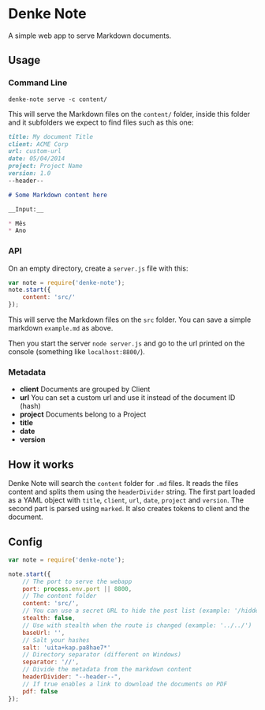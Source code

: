 # Denke Note

A simple web app to serve Markdown documents.

## Usage

### Command Line

    denke-note serve -c content/

This will serve the Markdown files on the `content/` folder, inside this folder and it subfolders we expect to find files such as this one:

```markdown
title: My document Title
client: ACME Corp
url: custom-url
date: 05/04/2014
project: Project Name
version: 1.0
--header--

# Some Markdown content here

__Input:__

* Mês
* Ano
```

### API 

On an empty directory, create a `server.js` file with this:

```js
var note = require('denke-note');
note.start({
    content: 'src/'
});
```

This will serve the Markdown files on the `src` folder. You can save a simple markdown `example.md` as above. 

Then you start the server `node server.js` and go to the url printed on the console (something like `localhost:8800/`).

### Metadata

* __client__ Documents are grouped by Client
* __url__ You can set a custom url and use it instead of the document ID (hash)
* __project__ Documents belong to a Project
* __title__
* __date__ 
* __version__ 

## How it works

Denke Note will search the `content` folder for `.md` files. It reads the files content and splits them using the `headerDivider` string. The first part loaded as a YAML object with `title`, `client`, `url`, `date`, `project` and `version`. The second part is parsed using `marked`. It also creates tokens to client and the document.

## Config

```js
var note = require('denke-note');

note.start({
    // The port to serve the webapp
    port: process.env.port || 8800, 
    // The content folder
    content: 'src/', 
    // You can use a secret URL to hide the post list (example: '/hidden/path/')
    stealth: false, 
    // Use with stealth when the route is changed (example: '../../')
    baseUrl: '', 
    // Salt your hashes
    salt: 'uita+kap.pa8hae7*' 
    // Directory separator (different on Windows)
    separator: '//',
    // Divide the metadata from the markdown content 
    headerDivider: "--header--",
    // If true enables a link to download the documents on PDF
    pdf: false
}); 
```